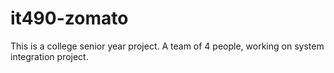 # it490-zomato
This is a college senior year project. A team of 4 people, working on system integration project.